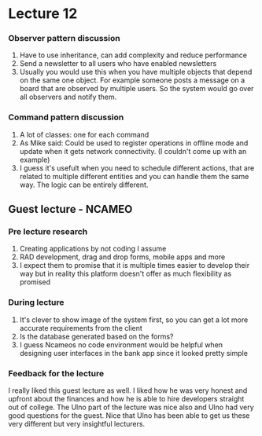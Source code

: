 # Lecture 12

### Observer pattern discussion
1. Have to use inheritance, can add complexity and reduce performance
2. Send a newsletter to all users who have enabled newsletters
3. Usually you would use this when you have multiple objects that depend on the same one object. For example someone posts a message on a board that are observed by multiple users. So the system would go over all observers and notify them.

### Command pattern discussion
1. A lot of classes: one for each command
2. As Mike said: Could be used to register operations in offline mode and update when it gets network connectivity. (I couldn't come up with an example)
3. I guess it's usefult when you need to schedule different actions, that are related to multiple different entities and you can handle them the same way. The logic can be entirely different. 
## Guest lecture - NCAMEO
### Pre lecture research
1. Creating applications by not coding I assume
2. RAD development, drag and drop forms, mobile apps and more
3. I expect them to promise that it is multiple times easier to develop their way but in reality this platform doesn't offer as much flexibility as promised

### During lecture
1. It's clever to show image of the system first, so you can get a lot more accurate requirements from the client
2. Is the database generated based on the forms?
3. I guess Ncameos no code environment would be helpful when designing user interfaces in the bank app since it looked pretty simple

### Feedback for the lecture
I really liked this guest lecture as well. I liked how he was very honest and upfront about the finances and how he is able to hire developers straight out of college. The Ulno part of the lecture was nice also and Ulno had very good questions for the guest. Nice that Ulno has been able to get us these very different but very insightful lecturers.
